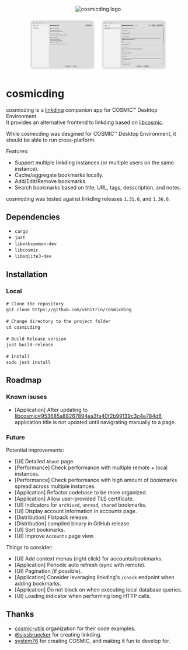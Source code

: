 <p align="center">
  <img alt="cosmicding logo" src="./res/icons/hicolor/256x256/apps/com.vkhitrin.cosmicding.png" alt="Logo" height="192px" width="192px">
</p>

<p align="center">
    <img alt="cosmicding accounts page" src="./res/screenshots/accounts.png" width="192">
    <img alt="cosmicding bookmarks page" src="./res/screenshots/bookmarks.png" width="192">
</p>

# cosmicding

cosmicding is a [linkding](https://github.com/sissbruecker/linkding) companion app for COSMIC™ Desktop Environment.  
It provides an alternative frontend to linkding based on [libcosmic](https://github.com/pop-os/libcosmic).

While cosmicding was desgined for COSMIC™ Desktop Environment, it should be able to run cross-platform.

Features:

- Support multiple linkding instances (or multiple users on the same instance).
- Cache/aggregate bookmarks locally.
- Add/Edit/Remove bookmarks.
- Search bookmarks based on title, URL, tags, desscription, and notes.

cosmicding was tested against linkding releases `1.31.0`, and `1.36.0`.

## Dependencies

- `cargo`
- `just`
- `libxkbcommon-dev`
- `libcosmic`
- `libsqlite3-dev`

## Installation

### Local

```shell
# Clone the repository
git clone https://github.com/vkhitrin/cosmicding

# Change directory to the project folder
cd cosmicding

# Build Release version
just build-release

# Install
sudo just install
```

## Roadmap

### Known isuses

- [Application] After updating to [libcosmic#953685a88267894ea3fa40f2b99139c3c4e784d6](https://github.com/pop-os/libcosmic/tree/953685a88267894ea3fa40f2b99139c3c4e784d6),
  application title is not updated until navigrating manually to a page.

### Future

Potential improvements:

- [UI] Detailed `About` page.
- [Performance] Check performance with multiple remote + local instances.
- [Performance] Check performance with high amount of bookmarks spread across multiple instances.
- [Application] Refactor codebase to be more organized.
- [Application] Allow user-provided TLS certificate.
- [UI] Indicators for `archived`, `unread`, `shared` bookmarks.
- [UI] Display account information in accounts page.
- [Distribution] Flatpack release.
- [Distribution] compiled binary in GitHub release.
- [UI] Sort bookmarks.
- [UI] Improve `Accounts` page view.

Things to consider:

- [UI] Add context menus (right click) for accounts/bookmarks.
- [Application] Periodic auto refresh (sync with remote).
- [UI] Pagination (if possible).
- [Application] Consider leveraging linkding's `/check` endpoint when adding bookmarks.
- [Application] Do not block on when executing local database queries.
- [UI] Loading indicator when performing long HTTP calls.

## Thanks

- [cosmic-utils](https://github.com/cosmic-utils) organization for their code examples.
- [@sissbruecker](https://github.com/sissbruecker) for creating linkding.
- [system76](https://system76.com) for creating COSMIC, and making it fun to develop for.
